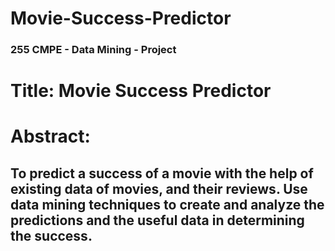 # Movie-Success-Predictor

### 255 CMPE - Data Mining - Project

# Title: Movie Success Predictor

# Abstract:

## To predict a success of a movie with the help of existing data of movies, and their reviews. Use data mining techniques to create and analyze the predictions and the useful data in determining the success.
